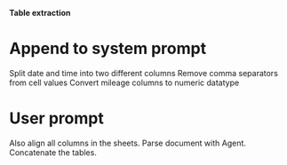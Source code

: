 **Table extraction**

# Append to system prompt
Split date and time into two different columns
Remove comma separators from cell values
Convert mileage columns to numeric datatype

# User prompt
Also align all columns in the sheets.
Parse document with Agent.
Concatenate the tables.
